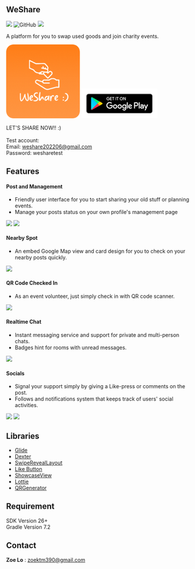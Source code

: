 ## WeShare
![](https://img.shields.io/badge/Version-1.9.0-blue) ![GitHub](https://img.shields.io/github/license/Willy-Chuang/Meet-Tutor)  <img
src="https://img.shields.io/badge/platform-Android-brightgreen"/>

A platform for you to swap used goods and join charity events.

<img src=https://github.com/mikachen/WeShare/blob/develop/images/weShare_logo_round.png height="200" />

<img src=https://github.com/mikachen/WeShare/blob/develop/images/google-play-badge.png height="80" />

LET'S SHARE NOW!! :)<br>
<br>
Test account:<br>
Email: weshare202206@gmail.com<br>
Password: wesharetest


## Features

#### Post and Management
* Friendly user interface for you to start sharing your old stuff or planning events.
* Manage your posts status on your own profile's management page

<img src="https://github.com/mikachen/WeShare/blob/develop/images/posting_gift.gif?raw=true" width="170" />  <img src="https://github.com/mikachen/WeShare/blob/develop/images/managements.gif?raw=true" width="170" />


#### Nearby Spot
* An embed Google Map view and card design for you to check on your nearby posts quickly.

<img src="https://github.com/mikachen/WeShare/blob/develop/images/map_hot_spot.gif?raw=true" width="170" />

#### QR Code Checked In
* As an event volunteer, just simply check in with QR code scanner.

<img src="https://github.com/mikachen/WeShare/blob/develop/images/qrcode_check_in.gif?raw=true" width="170" />

#### Realtime Chat
* Instant messaging service and support for private and multi-person chats.
* Badges hint for rooms with unread messages.

<img src="https://github.com/mikachen/WeShare/blob/develop/images/realtime_chats.gif?raw=true" width="170" />

#### Socials
* Signal your support simply by giving a Like-press or comments on the post.
* Follows and notifications system that keeps track of users' social activities.

<img src="https://github.com/mikachen/WeShare/blob/develop/images/socials_like_requeset.gif?raw=true" width="170" />  <img src="https://github.com/mikachen/WeShare/blob/develop/images/follows_notifications.gif?raw=true" width="170" />


## Libraries

* [Glide](https://github.com/bumptech/glide)
* [Dexter](https://github.com/Karumi/Dexter)
* [SwipeRevealLayout](https://github.com/chthai64/SwipeRevealLayout)
* [Like Button](https://github.com/jd-alexander/LikeButton)
* [ShowcaseView](https://github.com/amlcurran/ShowcaseView)
* [Lottie](https://github.com/airbnb/lottie-android)
* [QRGenerator](https://github.com/androidmads/QRGenerator)



## Requirement
SDK Version 26+<br>
Gradle Version 7.2

## Contact
**Zoe Lo** : zoektm390@gmail.com

